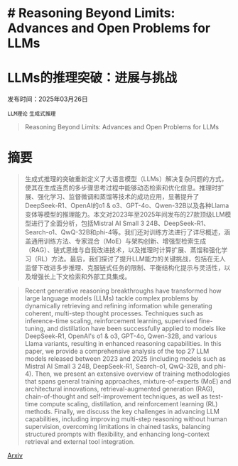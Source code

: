 # # **Reasoning Beyond Limits: Advances and Open Problems for LLMs**  
# **LLMs的推理突破：进展与挑战**

发布时间：2025年03月26日

`LLM理论` `生成式推理`

> Reasoning Beyond Limits: Advances and Open Problems for LLMs

# 摘要

> 生成式推理的突破重新定义了大语言模型（LLMs）解决复杂问题的方式，使其在生成连贯的多步骤思考过程中能够动态检索和优化信息。推理时扩展、强化学习、监督微调和蒸馏等技术的成功应用，显著提升了DeepSeek-R1、OpenAI的o1 & o3、GPT-4o、Qwen-32B以及各种Llama变体等模型的推理能力。本文对2023年至2025年间发布的27款顶级LLM模型进行了全面分析，包括Mistral AI Small 3 24B、DeepSeek-R1、Search-o1、QwQ-32B和phi-4等。我们还对训练方法进行了详尽概述，涵盖通用训练方法、专家混合（MoE）与架构创新、增强型检索生成（RAG）、链式思维与自我改进技术，以及推理时计算扩展、蒸馏和强化学习（RL）方法。最后，我们探讨了提升LLM能力的关键挑战，包括在无人监督下改进多步推理、克服链式任务的限制、平衡结构化提示与灵活性，以及增强长上下文检索和外部工具集成。


> Recent generative reasoning breakthroughs have transformed how large language models (LLMs) tackle complex problems by dynamically retrieving and refining information while generating coherent, multi-step thought processes. Techniques such as inference-time scaling, reinforcement learning, supervised fine-tuning, and distillation have been successfully applied to models like DeepSeek-R1, OpenAI's o1 & o3, GPT-4o, Qwen-32B, and various Llama variants, resulting in enhanced reasoning capabilities. In this paper, we provide a comprehensive analysis of the top 27 LLM models released between 2023 and 2025 (including models such as Mistral AI Small 3 24B, DeepSeek-R1, Search-o1, QwQ-32B, and phi-4). Then, we present an extensive overview of training methodologies that spans general training approaches, mixture-of-experts (MoE) and architectural innovations, retrieval-augmented generation (RAG), chain-of-thought and self-improvement techniques, as well as test-time compute scaling, distillation, and reinforcement learning (RL) methods. Finally, we discuss the key challenges in advancing LLM capabilities, including improving multi-step reasoning without human supervision, overcoming limitations in chained tasks, balancing structured prompts with flexibility, and enhancing long-context retrieval and external tool integration.

[Arxiv](https://arxiv.org/abs/2503.22732)